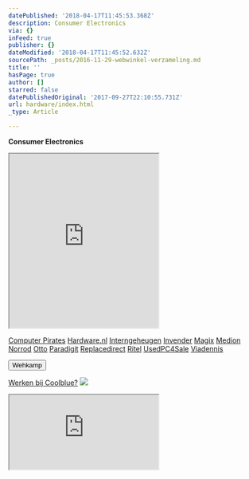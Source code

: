 ```yaml
---
datePublished: '2018-04-17T11:45:53.368Z'
description: Consumer Electronics
via: {}
inFeed: true
publisher: {}
dateModified: '2018-04-17T11:45:52.632Z'
sourcePath: _posts/2016-11-29-webwinkel-verzameling.md
title: ''
hasPage: true
author: []
starred: false
datePublishedOriginal: '2017-09-27T22:10:55.731Z'
url: hardware/index.html
_type: Article

---
```

**Consumer Electronics**

<iframe src="https://the-grid.github.io/ed-userhtml/?g=eJzVWNtu2zgQffdXaAXEb7buvstBN-2iXWS7fcjD9imgqYnEDUUJJB05KPrvO7olcrpOHDQyUMMQPbQ0Z87RDDnS6rf3f19cff3ywUh0yteDVTsAiXCwmlHpew7rQcTujG8DAz8p2Y0KFulkYbgT2853y2o6ARYnemE4s3IKJwbf0Ulz9WqTRffrwWCwIkYi4SY0E63zhWUVRTF-R0FFTALVY8FNQxMZgw7N6w0n4tZcr1gaG0rSvWs2WUpkeb71KSUxKEsnEEsWWQIikHhhpGBUwKZg4ha4sh5-CpKCsAhCjhrMXMSmQTgifrz669LQW51JRjCQKvbQrLk6FdOGJBoGWptMItjCXmKQFlkbB-hxtiEbMqZZehpyLeBbEvuBmaZjLUkEeKC3IMcCtHVOQyeY-PaQpPkyDWdO4M7mlUFCx_OmE6cyZFgN2_BkcsAul6BUf7daYahc-0ElA7XOCxa6s4k9qaVQLHTsycStDI6GPw3c-aQyC4UySOChKbKbjPOsOFEFpIT2nvroGqQgGsowNSaI1uHc9q8d97rOh-smIc7cP05E-yGivrlvgOgRqyI9CbMW7814HaJFE83hZCt1i3ckLbdLyz2CVlm5OQYoQOYyiyVJU4Ix83K5tihn9LY-nuehM9ThVvKhCn3PsYc34dU_l0OcCEs_Z947TGL81pyr64clhfD3jI8-Q4S8TqQY4iH4zydC8GwiUKzcrVJJljfFzUQEuzFR-a4sc9fz5tNOoX8uihFVz5T7k0VwvbroAqyNPqTqcOi5bCgI3Cl5njFRhdtsm41oeZKXmgWe_0SxKHqVYvsgPWnWBelRtQMNhuv6ttc0GI77f81FR7ftcbpFIARTEZCqanspykeIN-hCDhfmAdGCwAle1AybpNeI9mGXQyVIL3pB7b3nNQxTGLuBGBLYxiCqJb_pUty57XZq8dPeid2aHLykU40BuovSi2RPyPQl3Yutrm-7s8dONwi8ybTtdL-8H_15efXKfrcEVJpoRkeRoqLCLTGsxnlnDd2PpQNY6fBA_fEJFhmfLdtHV4ISLY2GvcgELE3DeiZ77jNZ7rN4v8odJGcirlLHn3nT4zrcH3Lla-uxlwRp4u0zMXJ5M05E2zeRFP9cOI7tcI_C1qISe1R2B82szZ35zPPN9UWW8Q3fgpFkKeTIjGPUv2COKCpZrg19n6MDDTtt_UvuSD1r7gfbSjFuFWvs40VbWbXj8lVN_XZlZdVvcP4DOk4RoA" height="350" style=""></iframe>

[Computer Pirates][0]
[Hardware.nl][1]
[Interngeheugen][2]
[Invender][3]
[Magix][4]
[Medion][5]
[Norrod][6]
[Otto][7]
[Paradigit][8]
[Replacedirect][9]
[Ritel][10]
[UsedPC4Sale][11]
[Viadennis][12]

<button data-role="cta" style="">Wehkamp</button>

[Werken bij Coolblue?][13]
![](https://the-grid-user-content.s3-us-west-2.amazonaws.com/d4d8e480-281e-41f8-a31e-4427722137e0.png)

<iframe src="https://the-grid.github.io/ed-userhtml/?g=eJyNULFuwyAU3PmKV_YUnFRy6mCWtnM7ZOmIARsUHFuYJrGq_HteqLt06ltOutM73Z14eH1_2X9-vIFLfZBE_IJVBoEtOKU5WEmMP8E3AbxeXVZnb5KrYL3lfLzsMu2s71yqoMjUnSFXdFneRTOYWRIiFLho25q6lMaKsTG2j-7IdPD6wLTqUasKtAibZtowHa1K_mQzy4sioFQ-USl838EU9V-bafiK2v7bB3KNmpbrLV3y1_SZU2iGaGysKadMCqYwNzb5aYC75JluqltffA" height="150" style=""></iframe>



[0]: http://www.computerpirates.com/
[1]: http://www.hardware.nl/
[2]: http://www.interngeheugen.com/tt/?tt=2902_12_133761_Interngeheugen&r=%2F
[3]: http://www.invender.nl/ttiv/index.php?tt=352_12_133761_Invender&r=%2F
[4]: http://www.magix.com/ap/tradetracker/?tt=2074_12_133761_Magix&r=%2F
[5]: http://tc.tradetracker.net/?c=3452&m=12&a=133761
[6]: http://www.norrod.nl/tt/index.aspx?tt=23396_12_133761_Norrod&r=%2F
[7]: http://www.otto.nl/
[8]: http://www.paradigit.nl/tt/index.aspx?tt=5043_12_133761_Paradigit&r=%2F
[9]: http://www.replacedirect.nl/
[10]: http://www.ritel.nl/telecom/?tt=668_12_133761_Ritel&r=%2F
[11]: http://tc.tradetracker.net/?c=20400&m=12&a=133761&r=UsedPC4sale&u=%2F
[12]: http://www.viadennis.nl/computer/?tt=15804_12_133761_Viadennis&r=%2F
[13]: http://prf.hn/click/camref:1100l3bs3/creativeref:1011l11074